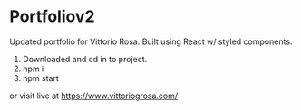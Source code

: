 # Portfoliov2

Updated portfolio for Vittorio Rosa. Built using React w/ styled components. 

1. Downloaded and cd in to project.
2. npm i 
3. npm start

or visit live at https://www.vittoriogrosa.com/
